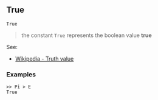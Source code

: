 ## True

```
True
```

> the constant `True` represents the boolean value **true**

See:  
* [Wikipedia - Truth value](http://en.wikipedia.org/wiki/Truth_value)

### Examples
 
```
>> Pi > E
True
```
